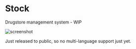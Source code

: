 # Stock
Drugstore management system - WIP

![screenshot](http://i.imgur.com/ZVBexJu.png)

Just released to public, so no multi-language support just yet.
